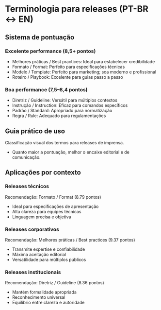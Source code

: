 # Terminologia para releases (PT-BR ↔ EN)

## Sistema de pontuação

### Excelente performance (8,5+ pontos)

- Melhores práticas / Best practices: Ideal para estabelecer credibilidade
- Formato / Format: Perfeito para especificações técnicas
- Modelo / Template: Perfeito para marketing; soa moderno e profissional
- Roteiro / Playbook: Excelente para guias passo a passo

### Boa performance (7,5–8,4 pontos)

- Diretriz / Guideline: Versátil para múltiplos contextos
- Instrução / Instruction: Eficaz para comandos específicos
- Padrão / Standard: Apropriado para normatização
- Regra / Rule: Adequado para regulamentações

## Guia prático de uso

Classificação visual dos termos para releases de imprensa.

- Quanto maior a pontuação, melhor o encaixe editorial e de comunicação.

## Aplicações por contexto

### Releases técnicos

Recomendação: Formato / Format (8.79 pontos)

- Ideal para especificações de apresentação
- Alta clareza para equipes técnicas
- Linguagem precisa e objetiva

### Releases corporativos

Recomendação: Melhores práticas / Best practices (9.37 pontos)

- Transmite expertise e confiabilidade
- Máxima aceitação editorial
- Versatilidade para múltiplos públicos

### Releases institucionais

Recomendação: Diretriz / Guideline (8.36 pontos)

- Mantém formalidade apropriada
- Reconhecimento universal
- Equilíbrio entre clareza e autoridade
